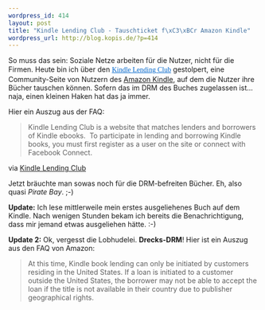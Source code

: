 ```yaml
--- 
wordpress_id: 414
layout: post
title: "Kindle Lending Club - Tauschticket f\xC3\xBCr Amazon Kindle"
wordpress_url: http://blog.kopis.de/?p=414
---
```

So muss das sein: Soziale Netze arbeiten für die Nutzer, nicht für die Firmen. Heute bin ich über den <a style="font-family: Georgia, 'Bitstream Charter', serif; color: #0066cc; line-height: 1.5;" href="http://www.kindlelendingclub.com/">Kindle Lending Club</a> gestolpert, eine Community-Seite von Nutzern des <a href="http://www.amazon.de/kindle/s?ie=UTF8&amp;rh=i%3Aaps%2Ck%3Akindle&amp;page=1">Amazon Kindle</a>, auf dem die Nutzer ihre Bücher tauschen können. Sofern das im DRM des Buches zugelassen ist... naja, einen kleinen Haken hat das ja immer.

Hier ein Auszug aus der FAQ:
<blockquote>Kindle Lending Club is a website that matches lenders and borrowers of Kindle ebooks.  To participate in lending and borrowing Kindle books, you must first register as a user on the site or connect with Facebook Connect.</blockquote>
via <a href="http://www.kindlelendingclub.com/faq.htm">Kindle Lending Club</a>

Jetzt bräuchte man sowas noch für die DRM-befreiten Bücher. Eh, also quasi <em>Pirate Bay</em>. ;-)

<strong>Update:</strong> Ich lese mittlerweile mein erstes ausgeliehenes Buch auf dem Kindle. Nach wenigen Stunden bekam ich bereits die Benachrichtigung, dass mir jemand etwas ausgeliehen hätte. :-)

<strong>Update 2:</strong> Ok, vergesst die Lobhudelei. <strong>Drecks-DRM</strong>! Hier ist ein Auszug aus den FAQ von Amazon:

<blockquote>At this time, Kindle book lending can only be initiated by customers residing in the United States.  If a loan is initiated to a customer outside the United States, the borrower may not be able to accept the loan if the title is not available in their country due to publisher geographical rights.</blockquote>
